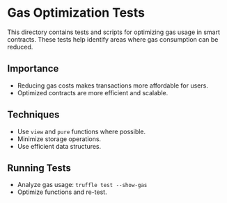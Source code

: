# Gas Optimization Tests

This directory contains tests and scripts for optimizing gas usage in smart contracts. These tests help identify areas where gas consumption can be reduced.

## Importance

- Reducing gas costs makes transactions more affordable for users.
- Optimized contracts are more efficient and scalable.

## Techniques

- Use `view` and `pure` functions where possible.
- Minimize storage operations.
- Use efficient data structures.

## Running Tests

- Analyze gas usage: `truffle test --show-gas`
- Optimize functions and re-test.
